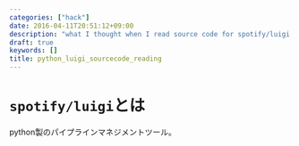 ```yaml
---
categories: ["hack"]
date: 2016-04-11T20:51:12+09:00
description: "what I thought when I read source code for spotify/luigi https://github.com/spotify/luigi"
draft: true
keywords: []
title: python_luigi_sourcecode_reading
---
```



# `spotify/luigi`とは

python製のパイプラインマネジメントツール。


